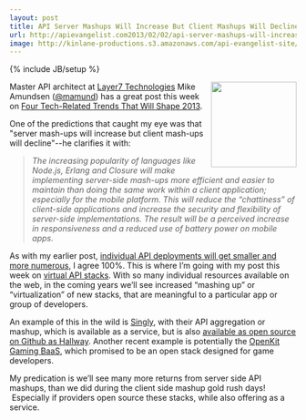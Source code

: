 ```yaml
---
layout: post
title: API Server Mashups Will Increase But Client Mashups Will Decline
url: http://apievangelist.com2013/02/02/api-server-mashups-will-increase-but-client-mashups-will-decline/
image: http://kinlane-productions.s3.amazonaws.com/api-evangelist-site/blog/Mike-Amundsen.jpg
---
```

{% include JB/setup %}<p>
     <a href="https://twitter.com/mamund" target="_blank"><img src="https://s3.amazonaws.com/kinlane-productions/api-evangelist/mike-amundsen/Mike-Amundsen.jpg"  width="150" align="right" /></a>
</p>
<p>
     Master API architect at <a title="Layer7 Technologies" href="http://www.layer7tech.com/">Layer7 Technologies</a> Mike Amundsen (<a href="https://twitter.com/mamund" target="_blank">@mamund</a>) has a great post this week on <a href="http://www.layer7tech.com/blogs/index.php/four-tech-related-trends-that-will-shape-2013/" target="_blank">Four Tech-Related Trends That Will Shape 2013</a>.
</p>
<p>
     One of the predictions that caught my eye was that "server mash-ups will increase but client mash-ups will decline"--he clarifies it with:
</p>
<blockquote>
     <em>The increasing popularity of languages like Node.js, Erlang and Closure will make implementing server-side mash-ups more efficient and easier to maintain than doing the same work within a client application; especially for the mobile platform. This will reduce the “chattiness” of client-side applications and increase the security and flexibility of server-side implementations. The result will be a perceived increase in responsiveness and a reduced use of battery power on mobile apps.</em>
</blockquote>
<p>
     As with my earlier post, <a title="individual API deployments will get smaller and more numerous" href="/2013/02/02/the-scientific-archive-of-biodiversity-audio-and-video-recordings-needs-an-api/">individual API deployments will get smaller and more numerous</a>, I agree 100%. This is where I’m going with my post this week on <a title="Virtual API Stacks" href="/2013/01/28/virtualized-api-stacks/">virtual API stacks</a>. With so many individual resources available on the web, in the coming years we’ll see increased “mashing up” or “virtualization” of new stacks, that are meaningful to a particular app or group of developers.
</p>
<p>
     An example of this in the wild is <a title="Singly" href="http://singly.com">Singly</a>, with their API aggregation or mashup, which is available as a service, but is also <a href="https://github.com/Singly/hallway">available as open source on Github as Hallway</a>. Another recent example is potentially the <a title="OpenKit Gaming BaaS" href="/2013/02/01/new-open-source-backend-as-a-services-platform-for-game-developers/">OpenKit Gaming BaaS</a>, which promised to be an open stack designed for game developers.
</p>
<p>
     My predication is we’ll see many more returns from server side API mashups, than we did during the client side mashup gold rush days!  Especially if providers open source these stacks, while also offering as a service.
</p>
